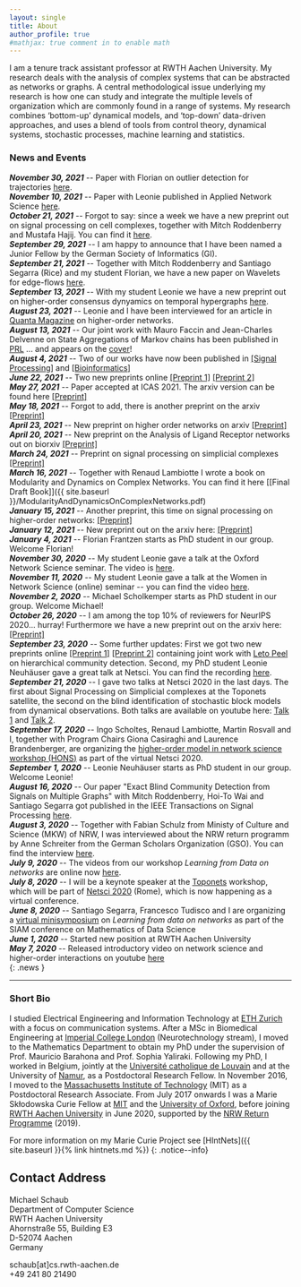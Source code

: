 ```yaml
---
layout: single
title: About
author_profile: true
#mathjax: true comment in to enable math
---
```


I am a tenure track assistant professor at RWTH Aachen University.
My research deals with the analysis of complex systems that can be abstracted as networks or graphs. 
A central methodological issue underlying my research is how one can study and integrate the multiple levels of organization which are commonly found in a range of systems. 
My research combines ‘bottom-up’ dynamical models, and ‘top-down’ data-driven approaches, and uses a blend of tools from control theory, dynamical systems, stochastic processes, machine learning and statistics.

<!--There are a number of PhD positions available in my group. -->
<!--If you are interested, please get in contact.-->
<!--{: .notice--success}-->

### News and Events
***November 30, 2021*** -- Paper with Florian on outlier detection for trajectories [here](https://arxiv.org/abs/2111.13235).     
***November 10, 2021*** -- Paper with Leonie published in Applied Network Science [here](https://doi.org/10.1007/s41109-021-00425-z).     
***October 21, 2021*** -- Forgot to say: since a week we have a new preprint out on signal processing on cell complexes, together with Mitch Roddenberry and Mustafa Hajij. You can find it [here](https://arxiv.org/abs/2110.05614).     
***September 29, 2021*** -- I am happy to announce that I have been named a Junior Fellow by the German Society of Informatics (GI).    
***September 21, 2021*** -- Together with Mitch Roddenberry and Santiago Segarra (Rice) and my student Florian, we have a new paper on Wavelets for edge-flows [here](https://arxiv.org/abs/2109.08728).    
***September 13, 2021*** -- With my student Leonie we have a new preprint out on higher-order consensus dynyamics on temporal hypergraphs [here](http://arxiv.org/abs/2109.04985).      
***August 23, 2021*** -- Leonie and I have been interviewed for an article in [Quanta Magazine](https://www.quantamagazine.org/how-big-data-carried-graph-theory-into-new-dimensions-20210819/) on higher-order networks.      
***August 13, 2021*** -- Our joint work with Mauro Faccin and Jean-Charles Delvenne on State Aggregations of Markov chains has been published in [PRL](https://doi.org/10.1103/PhysRevLett.127.078301)  ... and appears on the [cover](https://journals.aps.org/prl/covers/127/7)!    
***August 4, 2021*** -- Two of our works have now been published in [\[Signal Processing\]](https://doi.org/10.1016/j.sigpro.2021.108149) and [\[Bioinformatics\]](https://doi.org/10.1093/bioinformatics/btab370)      
***June 22, 2021*** -- Two new preprints online [\[Preprint 1\]](https://arxiv.org/abs/2106.07767) [\[Preprint 2\]](https://arxiv.org/abs/2106.07471)      
***May 27, 2021*** -- Paper accepted at ICAS 2021. The arxiv version can be found here [\[Preprint\]](https://arxiv.org/abs/2105.12598)     
***May 18, 2021*** -- Forgot to add, there is another preprint on the arxiv [\[Preprint\]](https://arxiv.org/abs/2105.01369)     
***April 23, 2021*** -- New preprint on higher order networks on arxiv [\[Preprint\]](https://arxiv.org/abs/2104.11329)     
***April 20, 2021*** -- New preprint on the Analysis of Ligand Receptor networks out on biorxiv [\[Preprint\]](https://www.biorxiv.org/content/10.1101/2021.01.20.427390v2)     
***March 24, 2021*** -- Preprint on signal processing on simplicial complexes [\[Preprint\]](https://arxiv.org/abs/2103.12587)     
***March 16, 2021*** -- Together with Renaud Lambiotte I wrote a book on Modularity and Dynamics on Complex Networks. You can find it here [\[Final Draft Book\]]({{ site.baseurl }}/ModularityAndDynamicsOnComplexNetworks.pdf)     
***January 15, 2021*** -- Another preprint, this time on signal processing on higher-order networks: [\[Preprint\]](https://arxiv.org/abs/2101.05510)     
***January 12, 2021*** -- New preprint out on the arxiv here: [\[Preprint\]](https://arxiv.org/abs/2101.00503)   
***January  4, 2021*** -- Florian Frantzen starts as PhD student in our group. Welcome Florian!    
***November 30, 2020*** -- My student Leonie gave a talk at the Oxford Network Science seminar. The video is  [here](https://www.youtube.com/watch?v=Ctt0XuPWnAc).       
***November 11, 2020*** -- My student Leonie gave a talk at the Women in Network Science (online) seminar -- you can find the video [here](https://www.youtube.com/watch?v=egcpP7os1yg).    
***November 2, 2020*** -- Michael Scholkemper starts as PhD student in our group. Welcome Michael!   
***October 26, 2020*** -- I am among the top 10% of reviewers for NeurIPS 2020... hurray! Furthermore we have a new preprint out on the arxiv here: [\[Preprint\]](https://arxiv.org/abs/2010.11546)   
***September 23, 2020*** -- Some further updates: First we got two new preprints online [\[Preprint 1\]](https://arxiv.org/abs/2009.07196) [\[Preprint 2\]](https://arxiv.org/abs/2009.07525) containing joint work with [Leto Peel](https://piratepeel.github.io/) on hierarchical community detection. Second, my PhD student Leonie Neuhäuser gave a great talk at Netsci. You can find the recording [here](https://youtu.be/cc8UxzH6p24).    
***September 21, 2020*** -- I gave two talks at Netsci 2020 in the last days. The first about Signal Processing on Simplicial complexes at the Toponets satellite, the second on the blind identification of stochastic block models from dynamical observations. Both talks are available on youtube here: [Talk 1](https://www.youtube.com/watch?v=7iEVAnfV4kY) and [Talk 2](https://www.youtube.com/watch?v=_i8TnChiAp8).     
***September 17, 2020*** -- Ingo Scholtes, Renaud Lambiotte, Martin Rosvall and I, together with Program Chairs Giona Casiraghi and Laurence Brandenberger, are organizing the [higher-order model in network science workshop (HONS)](https://uzhdag.github.io/hons_web/) as part of the virtual Netsci 2020.     
***September 1, 2020*** -- Leonie Neuhäuser starts as PhD student in our group. Welcome Leonie!    
***August 16, 2020*** --  Our paper "Exact Blind Community Detection from Signals on Multiple Graphs" with Mitch Roddenberry, Hoi-To Wai and Santiago Segarra got published in the IEEE Transactions on Signal Processing [here](https://doi.org/10.1109/TSP.2020.3016494).    
***August 3, 2020*** -- Together with Fabian Schulz from Ministy of Culture and Science (MKW) of NRW, I was interviewed about the NRW return programm by Anne Schreiter from the German Scholars Organization (GSO). You can find the interview [here](https://gsonet.org/karrierewissen/bewerbungstipps-nrw-rueckkehrprogramm/).   
***July 9, 2020*** --  The videos from our workshop *Learning from Data on networks* are online now [here](https://www.youtube.com/watch?v=c2-CfmCtvf0&list=PLYF2iz0DFO08cHnP0MqmjiUdXzKvyo9Nw).   
***July 8, 2020*** -- I will be a keynote speaker at the [Toponets](https://sites.google.com/view/toponets2020/home-page) workshop, which will be part of [Netsci 2020](https://netsci2020.netscisociety.net/) (Rome), which is now happening as a virtual conference.   
***June 8, 2020*** -- Santiago Segarra, Francesco Tudisco and I are organizing a [virtual minisymposium](https://ftudisco.github.io/MDS2020/) on *Learning from data on networks* as  part of the SIAM conference on Mathematics of Data Science  
***June 1, 2020*** -- Started new position at RWTH Aachen University  
***May 7, 2020*** -- Released introductory video on network science and higher-order interactions on youtube
[here](https://youtu.be/HWbhOf_q0Hs)  
{: .news }

--------------

### Short Bio
I studied Electrical Engineering and Information Technology at [ETH Zurich](https://ethz.ch/en.html) with a focus on communication systems. 
After a MSc in Biomedical Engineering at [Imperial College London](https://www.imperial.ac.uk/) (Neurotechnology stream), I moved to the Mathematics Department to obtain my PhD under the supervision of Prof. Mauricio Barahona and Prof. Sophia Yaliraki. 
Following my PhD, I worked in Belgium, jointly at the [Université catholique de Louvain](https://uclouvain.be/en/index.html) and at the University of [Namur](https://www.unamur.be/en), as a Postdoctoral Research Fellow. 
In November 2016, I moved to the [Massachusetts Institute of Technology](https://web.mit.edu/) (MIT) as a Postdoctoral Research Associate. 
From July 2017 onwards I was a Marie Skłodowska Curie Fellow at [MIT](https://web.mit.edu/) and the [University of Oxford](http://www.ox.ac.uk/), before joining [RWTH Aachen University](https://www.rwth-aachen.de) in June 2020, supported by the [NRW Return Programme](https://www.mkw.nrw/hochschule-und-forschung/foerderungen/rueckkehrprogramm) (2019).

For more information on my Marie Curie Project see [HIntNets]({{ site.baseurl }}{% link hintnets.md %})
{: .notice--info}

<!--CV available upon request.-->

## Contact Address
Michael Schaub   
Department of Computer Science   
RWTH Aachen University  
Ahornstraße 55, Building E3   
D-52074 Aachen  
Germany  

schaub[at]cs.rwth-aachen.de  
+49 241 80 21490
